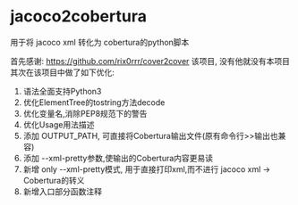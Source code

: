 # jacoco2cobertura
用于将 jacoco xml 转化为 cobertura的python脚本

首先感谢: https://github.com/rix0rrr/cover2cover
该项目,
没有他就没有本项目
其次在该项目中做了如下优化:
1. 语法全面支持Python3
2. 优化ElementTree的tostring方法decode
3. 优化变量名,消除PEP8规范下的警告
4. 优化Usage用法描述
5. 添加 OUTPUT_PATH, 可直接将Cobertura输出文件(原有命令行>>输出也兼容)
6. 添加 --xml-pretty参数,使输出的Cobertura内容更易读
7. 新增 only --xml-pretty模式, 用于直接打印xml,而不进行 jacoco xml -> Cobertura的转义
8. 新增入口部分函数注释
